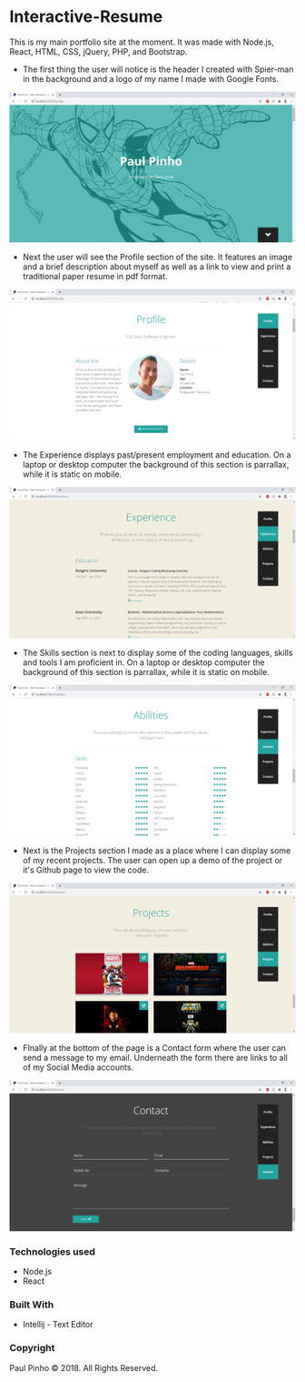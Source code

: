 # Interactive-Resume
This is my main portfolio site at the moment. It was made with Node.js, React, HTML, CSS, jQuery, PHP, and Bootstrap.

* The first thing the user will notice is the header I created with Spier-man in the background and a logo of my name I made with Google Fonts.

![Header](public/images/readme/header.png)

* Next the user will see the Profile section of the site. It features an image and a brief description about myself as well as a link to view and print a traditional paper resume in pdf format.

![Intro](public/images/readme/profile.png)

* The Experience displays past/present employment and education. On a laptop or desktop computer the background of this section is parrallax, while it is static on mobile.

![Skills](public/images/readme/experience.png)

* The Skills section is next to display some of the coding languages, skills and tools I am proficient in. On a laptop or desktop computer the background of this section is parrallax, while it is static on mobile.

![Skills](public/images/readme/skills.png)

* Next is the Projects section I made as a place where I can display some of my recent projects. The user can open up a demo of the project or it's Github page to view the code.

![Projects](public/images/readme/projects.png)

* FInally at the bottom of the page is a Contact form where the user can send a message to my email. Underneath the form there are links to all of my Social Media accounts.

![Contact](public/images/readme/contact.png)

### Technologies used

- Node.js
- React

### Built With

* Intellij - Text Editor

### Copyright

Paul Pinho © 2018. All Rights Reserved.